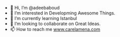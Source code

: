 - 👋 Hi, I’m @adeebaboud
- 👀 I’m interested in Developming Awesome Things.
- 🌱 I’m currently learning Istanbul
- 💞️ I’m looking to collaborate on Great Ideas.
- 📫 How to reach me www.carelamena.com

<!---
adeebaboud/adeebaboud is a ✨ special ✨ repository because its `README.md` (this file) appears on your GitHub profile.
You can click the Preview link to take a look at your changes.
--->
